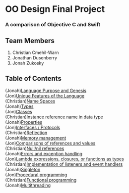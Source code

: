 # OO Design Final Project
### A comparison of Objective C and Swift

## Team Members
1. Christian Cmehil-Warn
2. Jonathan Dusenberry
3. Jonah Zukosky

## Table of Contents
(Jonah)[Language Purpose and Genesis](Markdown%20Files/Language%20Purpose%20and%20Genesis.md)  
(Jon)[Unique Features of the Language](Markdown%20Files/Unique%20Features%20of%20the%20Language.md)  
(Christian)[Name Spaces](Markdown%20Files/Name%20Spaces.md)  
(Jonah)[Types](Markdown%20Files/Types.md)  
(Jon)[Classes](Markdown%20Files/Classes.md)  
(Christian)[Instance reference name in data type](Markdown%20Files/Instance%20Reference%20Name%20in%20Data%20Type.md)  
(Jonah)[Properties](Markdown%20Files/Properties.md)  
(Jon)[Interfaces / Protocols](Markdown%20Files/Interfaces%20or%20Protocols.md)  
(Christian)[Reflection](Markdown%20Files/Reflection.md)  
(Jonah)[Memory management](Markdown%20Files/Memory%20Management.md)  
(Jon)[Comparisons of references and values](Markdown%20Files/Comparisons%20of%20References%20and%20Values.md)  
(Christian)[Null/nil references](Markdown%20Files/Null%20or%20nil%20references.md)  
(Jonah)[Errors and exception handling](Markdown%20Files/Errors%20and%20Exception%20Handling.md)  
(Jon)[Lambda expressions, closures, or functions as types](Markdown%20Files/Lambda%20expressions%20closures%20or%20functions%20as%20types.md)  
(Christian)[Implementation of listeners and event handlers](Markdown%20Files/Implementation%20of%20listeners%20and%20event%20handlers.md)  
(Jonah)[Singleton](Markdown%20Files/Singleton.md)  
(Jon)[Procedural programming](Markdown%20Files/Procedural%20Programming.md)  
(Christian)[Functional programming](Markdown%20Files/Functional%20Programming.md)   
(Jonah)[Multithreading](Markdown%20Files/Multithreading.md)  


